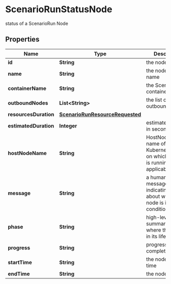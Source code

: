 

# ScenarioRunStatusNode

status of a ScenarioRun Node

## Properties

| Name | Type | Description | Notes |
|------------ | ------------- | ------------- | -------------|
|**id** | **String** | the node id |  [optional] |
|**name** | **String** | the node unique name |  [optional] |
|**containerName** | **String** | the ScenarioRun container name |  [optional] |
|**outboundNodes** | **List&lt;String&gt;** | the list of outbound nodes |  [optional] [readonly] |
|**resourcesDuration** | [**ScenarioRunResourceRequested**](ScenarioRunResourceRequested.md) |  |  [optional] |
|**estimatedDuration** | **Integer** | estimatedDuration in seconds |  [optional] |
|**hostNodeName** | **String** | HostNodeName name of the Kubernetes node on which the Pod is running, if applicable |  [optional] |
|**message** | **String** | a human readable message indicating details about why the node is in this condition |  [optional] |
|**phase** | **String** | high-level summary of where the node is in its lifecycle |  [optional] |
|**progress** | **String** | progress to completion |  [optional] |
|**startTime** | **String** | the node start time |  [optional] |
|**endTime** | **String** | the node end time |  [optional] |



